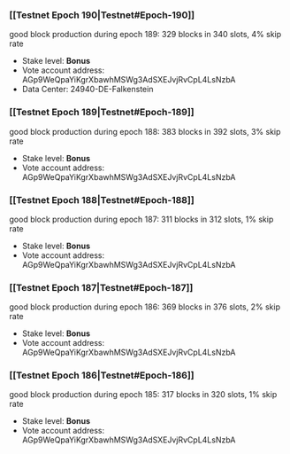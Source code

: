 ### [[Testnet Epoch 190|Testnet#Epoch-190]]
good block production during epoch 189: 329 blocks in 340 slots, 4% skip rate
* Stake level: **Bonus**
* Vote account address: AGp9WeQpaYiKgrXbawhMSWg3AdSXEJvjRvCpL4LsNzbA
* Data Center: 24940-DE-Falkenstein
### [[Testnet Epoch 189|Testnet#Epoch-189]]
good block production during epoch 188: 383 blocks in 392 slots, 3% skip rate
* Stake level: **Bonus**
* Vote account address: AGp9WeQpaYiKgrXbawhMSWg3AdSXEJvjRvCpL4LsNzbA
### [[Testnet Epoch 188|Testnet#Epoch-188]]
good block production during epoch 187: 311 blocks in 312 slots, 1% skip rate
* Stake level: **Bonus**
* Vote account address: AGp9WeQpaYiKgrXbawhMSWg3AdSXEJvjRvCpL4LsNzbA
### [[Testnet Epoch 187|Testnet#Epoch-187]]
good block production during epoch 186: 369 blocks in 376 slots, 2% skip rate
* Stake level: **Bonus**
* Vote account address: AGp9WeQpaYiKgrXbawhMSWg3AdSXEJvjRvCpL4LsNzbA
### [[Testnet Epoch 186|Testnet#Epoch-186]]
good block production during epoch 185: 317 blocks in 320 slots, 1% skip rate
* Stake level: **Bonus**
* Vote account address: AGp9WeQpaYiKgrXbawhMSWg3AdSXEJvjRvCpL4LsNzbA